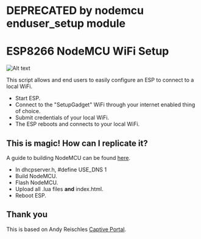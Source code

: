 # DEPRECATED by nodemcu enduser_setup module

# ESP8266 NodeMCU WiFi Setup 
![Alt text](/../images/screenshot.png?raw=true "Screenshot")

This script allows and end users to easily configure an ESP to connect to a local WiFi.
 * Start ESP.
 * Connect to the "SetupGadget" WiFi through your internet enabled thing of choice.
 * Submit credentials of your local WiFi.
 * The ESP reboots and connects to your local WiFi.

## This is magic! How can I replicate it?
A guide to building NodeMCU can be found [here](http://memcpy.io/building-nodemcu-for-the-esp8266.html).

 * In dhcpserver.h, #define USE_DNS 1
 * Build NodeMCU.
 * Flash NodeMCU.
 * Upload all .lua files **and** index.html.
 * Reboot ESP.
 
## Thank you
This is based on Andy Reischles [Captive Portal](https://github.com/reischle/CaptiveIntraweb/tree/dev).
